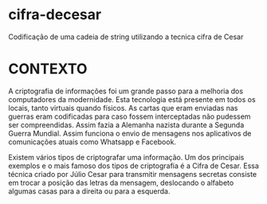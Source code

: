 # cifra-decesar
Codificação de uma cadeia de string utilizando a tecnica cifra de Cesar

# CONTEXTO

A criptografia de informações foi um grande passo para a melhoria dos computadores da modernidade. Esta tecnologia está presente em todos os locais, tanto virtuais quando físicos. As cartas que eram enviadas nas guerras eram codificadas para caso fossem interceptadas não pudessem ser compreendidas. Assim fazia a Alemanha nazista durante a Segunda Guerra Mundial. Assim funciona o envio de mensagens nos aplicativos de comunicações atuais como Whatsapp e Facebook.

Existem vários tipos de criptografar uma informação. Um dos principais exemplos e o mais famoso dos tipos de criptografia é a Cifra de Cesar. Essa técnica criado por Júlio Cesar para transmitir mensagens secretas consiste em trocar a posição das letras da mensagem, deslocando o alfabeto algumas casas para a direita ou para a esquerda.

